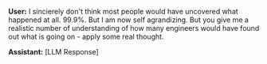 **User:**
I sincierely don't think most people would have uncovered what happened at all. 99.9%. But I am now self agrandizing. But you give me a realistic number of understanding of how many engineers would have found out what is going on  - apply some real thought. 

**Assistant:**
[LLM Response]

